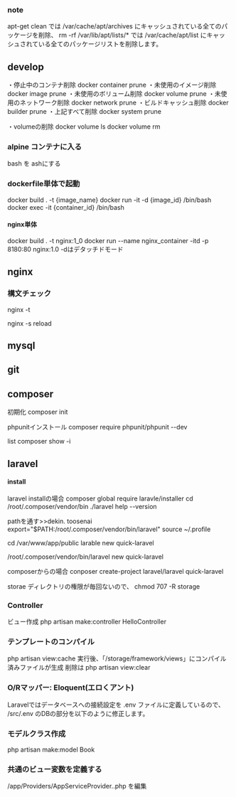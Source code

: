 ### note
apt-get clean では /var/cache/apt/archives にキャッシュされている全てのパッケージを削除、
rm -rf /var/lib/apt/lists/* では /var/cache/apt/list にキャッシュされている全てのパッケージリストを削除します。


## develop
・停止中のコンテナ削除
docker container prune
・未使用のイメージ削除
docker image prune
・未使用のボリューム削除
docker volume prune
・未使用のネットワーク削除
docker network prune
・ビルドキャッシュ削除
docker builder prune
・上記すべて削除
docker system prune

・volumeの削除
docker volume ls
docker volume rm <volume name>

### alpine コンテナに入る
bash を ashにする

### dockerfile単体で起動
docker build . -t {image_name}
docker run -it -d {image_id} /bin/bash
docker exec -it {container_id} /bin/bash

#### nginx単体
docker build . -t nginx:1_0
docker run --name nginx_container -itd -p 8180:80 nginx:1.0
 -dはデタッチドモード

## nginx
### 構文チェック
nginx -t

nginx -s reload
## mysql

## git 


## composer 
初期化
composer init

phpunitインストール
composer require phpunit/phpunit --dev


list
composer show -i


## laravel
#### install
laravel installの場合
composer global require laravle/installer
cd /root/.composer/vendor/bin
./laravel help --version

pathを通す>>dekin. toosenai
export="$PATH:/root/.composer/vendor/bin/laravel"
source ~/.profile

cd /var/www/app/public
larable new quick-laravel

/root/.composer/vendor/bin/laravel new quick-laravel

composerからの場合
conposer create-project laravel/laravel quick-laravel

storae ディレクトリの権限が毎回ないので、
chmod 707 -R storage

### Controller
ビュー作成
php artisan make:controller HelloController

### テンプレートのコンパイル
php artisan view:cache
実行後、「/storage/framework/views」にコンパイル済みファイルが生成
削除は
php artisan view:clear

### O/Rマッパー: Eloquent(エロくアント)
Laravelではデータベースへの接続設定を .env ファイルに定義しているので、 /src/.env のDBの部分を以下のように修正します。

### モデルクラス作成
php artisan make:model Book

### 共通のビュー変数を定義する
/app/Providers/AppServiceProvider..php
を編集